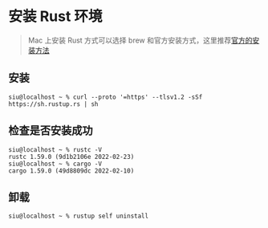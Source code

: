 # 安装 Rust 环境
> Mac 上安装 Rust 方式可以选择 brew 和官方安装方式，这里推荐[官方的安装方法](https://www.rust-lang.org/tools/install)

## 安装
```shell
siu@localhost ~ % curl --proto '=https' --tlsv1.2 -sSf https://sh.rustup.rs | sh
````
## 检查是否安装成功
```shell
siu@localhost ~ % rustc -V
rustc 1.59.0 (9d1b2106e 2022-02-23)
siu@localhost ~ % cargo -V
cargo 1.59.0 (49d8809dc 2022-02-10)
````
## 卸载
```shell
siu@localhost ~ % rustup self uninstall
````

